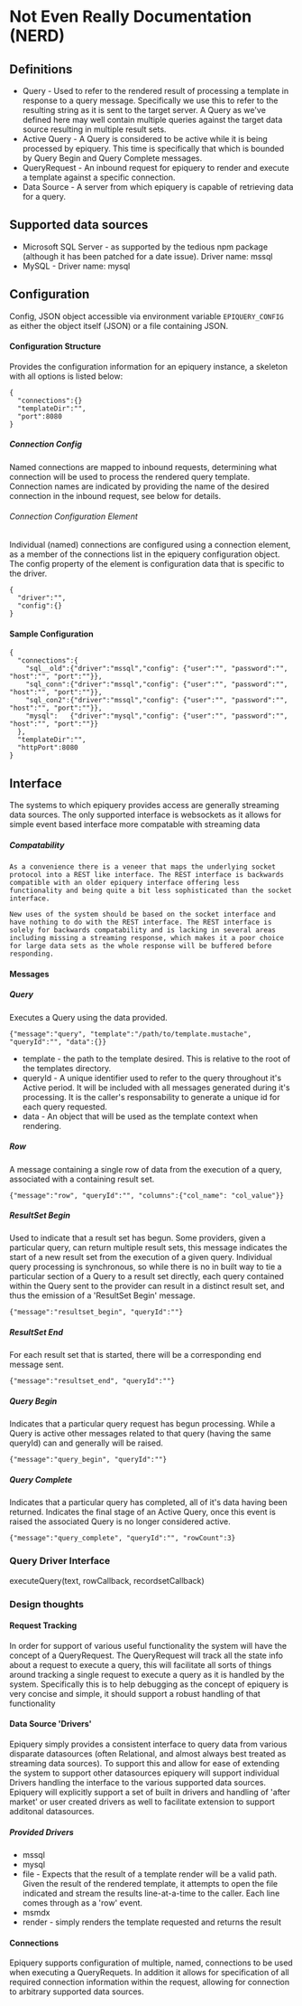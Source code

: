# Not Even Really Documentation (NERD)
## Definitions

* Query - Used to refer to the rendered result of processing a template in
response to a query message.  Specifically we use this to refer to the
resulting string as it is sent to the target server.  A Query as we've defined
here may well contain multiple queries against the target data source
resulting in multiple result sets.
* Active Query - A Query is considered to be active while it is being
processed by epiquery.  This time is specifically that which is bounded by
Query Begin and Query Complete messages.
* QueryRequest - An inbound request for epiquery to render and execute a 
template against a specific connection.
* Data Source - A server from which epiquery is capable of retrieving data for
a query.

## Supported data sources
* Microsoft SQL Server - as supported by the tedious npm package (although it has been patched
for a date issue). Driver name: mssql
* MySQL - Driver name: mysql

## Configuration 

Config, JSON object accessible via environment variable `EPIQUERY_CONFIG` as
either the object itself (JSON) or a file containing JSON.

#### Configuration Structure
Provides the configuration information for an epiquery instance, a skeleton
with all options is listed below:

    {
      "connections":{}
      "templateDir":"",
      "port":8080
    }

##### Connection Config
Named connections are mapped to inbound requests, determining what connection will be used to
process the rendered query template.  Connection names are indicated by providing the name of the
desired connection in the inbound request, see below for details.

###### Connection Configuration Element
Individual (named) connections are configured using a connection element, as a member of the
connections list in the epiquery configuration object.  The config property of the element is
configuration data that is specific to the driver.

    {
      "driver":"",
      "config":{}
    }

#### Sample Configuration
    {
      "connections":{
        "sql__old":{"driver":"mssql","config": {"user":"", "password":"", "host":"", "port":""}},
        "sql_conn":{"driver":"mssql","config": {"user":"", "password":"", "host":"", "port":""}},
        "sql_con2":{"driver":"mssql","config": {"user":"", "password":"", "host":"", "port":""}},
        "mysql":   {"driver":"mysql","config": {"user":"", "password":"", "host":"", "port":""}}
      },
      "templateDir":"",
      "httpPort":8080
    }
 
## Interface

  The systems to which epiquery provides access are generally streaming data
sources.  The only supported interface is websockets as it allows for simple
event based interface more compatable with streaming data

##### Compatability
    As a convenience there is a veneer that maps the underlying socket protocol into a REST like interface. The REST interface is backwards compatible with an older epiquery interface offering less functionality and being quite a bit less sophisticated than the socket interface.  

    New uses of the system should be based on the socket interface and have nothing to do with the REST interface. The REST interface is solely for backwards compatability and is lacking in several areas including missing a streaming response, which makes it a poor choice for large data sets as the whole response will be buffered before responding.
#### Messages

##### Query
Executes a Query using the data provided.  

    {"message":"query", "template":"/path/to/template.mustache", "queryId":"", "data":{}}

* template - the path to the template desired.  This is relative to the root of the templates
  directory.
* queryId - A unique identifier used to refer to the query throughout it's Active period. It will be included with all messages generated during it's processing. It is the caller's responsability to generate a unique id for each query requested.
* data - An object that will be used as the template context when rendering.

##### Row
A message containing a single row of data from the execution of a query, associated with a containing result set.

    {"message":"row", "queryId":"", "columns":{"col_name": "col_value"}}

##### ResultSet Begin
Used to indicate that a result set has begun.  Some providers, given a particular query, 
can return multiple result sets, this message indicates the start of a new result set from the
execution of a given query.  Individual query processing is synchronous, so while there is no
in built way to tie a particular section of a Query to a result set directly, each query contained
within the Query sent to the provider can result in a distinct result set, and thus the 
emission of a 'ResultSet Begin' message.

    {"message":"resultset_begin", "queryId":""}

##### ResultSet End
For each result set that is started, there will be a corresponding end message sent.

    {"message":"resultset_end", "queryId":""}

##### Query Begin
Indicates that a particular query request has begun processing.  While a Query is active
other messages related to that query (having the same queryId) can and generally will
be raised.

    {"message":"query_begin", "queryId":""}

##### Query Complete
Indicates that a particular query has completed, all of it's data having been returned.  Indicates the 
final stage of an Active Query, once this event is raised the associated Query is no longer considered
active.

    {"message":"query_complete", "queryId":"", "rowCount":3}

### Query Driver Interface

executeQuery(text, rowCallback, recordsetCallback)

### Design thoughts

#### Request Tracking

In order for support of various useful functionality the system will have the
concept of a QueryRequest.  The QueryRequest will track all the state info
about a request to execute a query, this will facilitate all sorts of things
around tracking a single request to execute a query as it is handled by the
system.  Specifically this is to help debugging as the concept of epiquery is
very concise and simple, it should support a robust handling of that functionality


#### Data Source 'Drivers'

Epiquery simply provides a consistent interface to query data from various
disparate datasources (often Relational, and almost always best treated as 
streaming data sources).  To support this and allow for ease of extending
the system to support other datasources epiquery will support individual
Drivers handling the interface to the various supported data sources.  Epiquery
will explicitly support a set of built in drivers and handling of 'after market'
or user created drivers as well to facilitate extension to support additonal
datasources.

##### Provided Drivers
* mssql 
* mysql
* file - Expects that the result of a template render will be a valid path.  
  Given the result of the rendered template, it attempts to open the file
  indicated and stream the results line-at-a-time to the caller.  Each line
  comes through as a 'row' event.
* msmdx
* render - simply renders the template requested and returns the result

#### Connections

Epiquery supports configuration of multiple, named, connections to be used
when executing a QueryRequets.  In addition it allows for specification of
all required connection information within the request, allowing for connection
to arbitrary supported data sources.
